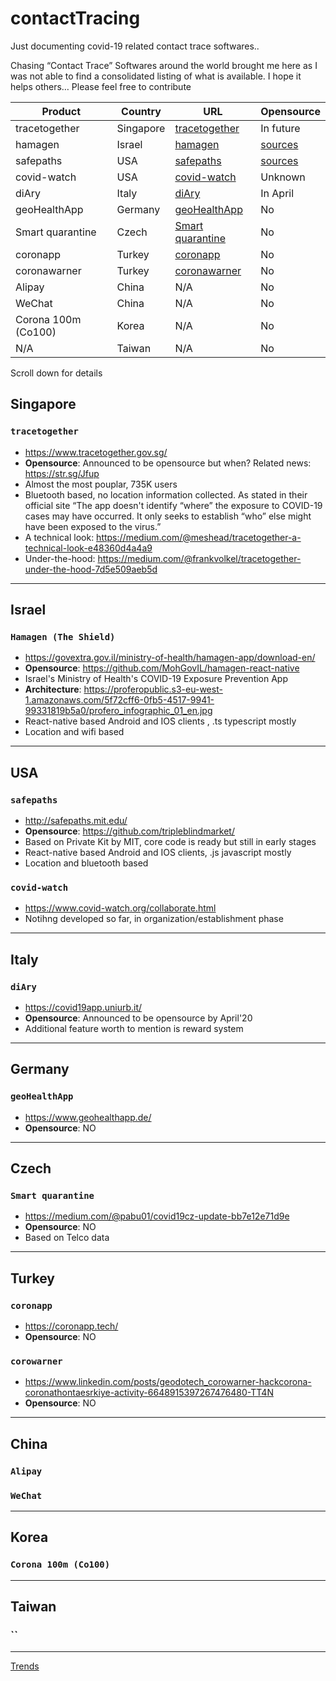 # contactTracing
Just documenting covid-19 related contact trace softwares..

Chasing “Contact Trace” Softwares around the world brought me here as I was not able to find a consolidated listing of what is available. 
I hope it helps others… Please feel free to contribute

Product      | Country      | URL          | Opensource
------------ | -------------|--------------|-------------
tracetogether|Singapore     |[tracetogether](https://www.tracetogether.gov.sg/)|In future
hamagen|Israel     |[hamagen](https://govextra.gov.il/ministry-of-health/hamagen-app/download-en/)|[sources](https://govextra.gov.il/ministry-of-health/hamagen-app/download-en/)
safepaths|USA     |[safepaths](http://safepaths.mit.edu/)|[sources](https://github.com/tripleblindmarket/)
covid-watch|USA     |[covid-watch](https://www.covid-watch.org/collaborate.html)|Unknown
diAry|Italy     |[diAry](https://covid19app.uniurb.it/)|In April
geoHealthApp|Germany     |[geoHealthApp](https://www.geohealthapp.de/)|No
Smart quarantine|Czech     |[Smart quarantine](https://medium.com/@pabu01/covid19cz-update-bb7e12e71d9e)|No
coronapp |Turkey     |[coronapp](https://coronapp.tech/)|No
coronawarner |Turkey     |[coronawarner](https://www.linkedin.com/posts/geodotech_corowarner-hackcorona-coronathontaesrkiye-activity-6648915397267476480-TT4N)|No
Alipay |China     |N/A|No
WeChat |China     |N/A|No
Corona 100m (Co100) |Korea     |N/A|No
N/A |Taiwan     |N/A|No

Scroll down for details

## Singapore
### `tracetogether`

- <https://www.tracetogether.gov.sg/>
- **Opensource**: Announced to be opensource but when? Related news: <https://str.sg/Jfup>
- Almost the most pouplar, 735K users
- Bluetooth based, no location information collected. As stated in their official site “The app doesn't identify “where” the exposure to COVID-19 cases may have occurred. It only seeks to establish “who” else might have been exposed to the virus.”
- A technical look: <https://medium.com/@meshead/tracetogether-a-technical-look-e48360d4a4a9>
- Under-the-hood: <https://medium.com/@frankvolkel/tracetogether-under-the-hood-7d5e509aeb5d>
***

## Israel 
### `Hamagen (The Shield)`

- <https://govextra.gov.il/ministry-of-health/hamagen-app/download-en/>
- **Opensource**: https://github.com/MohGovIL/hamagen-react-native
- Israel's Ministry of Health's COVID-19 Exposure Prevention App 
- **Architecture**: <https://proferopublic.s3-eu-west-1.amazonaws.com/5f72cff6-0fb5-4517-9941-99331819b5a0/profero_infographic_01_en.jpg>
- React-native based Android and IOS clients , .ts typescript mostly
- Location and wifi based
***


## USA
### `safepaths`

- <http://safepaths.mit.edu/> 
- **Opensource**: <https://github.com/tripleblindmarket/>
- Based on Private Kit by MIT, core code is ready but still in early stages
- React-native based Android and IOS clients, .js javascript mostly
- Location and bluetooth based

### `covid-watch`

- <https://www.covid-watch.org/collaborate.html>
- Notihng developed so far, in organization/establishment phase
***



## Italy 
### `diAry`

- <https://covid19app.uniurb.it/>
- **Opensource**: Announced to be opensource by April'20
- Additional feature worth to mention is reward system
***


## Germany 
### `geoHealthApp`
- <https://www.geohealthapp.de/>
- **Opensource**: NO
***


## Czech
### `Smart quarantine`
- <https://medium.com/@pabu01/covid19cz-update-bb7e12e71d9e>
- **Opensource**: NO
- Based on Telco data
***

## Turkey
### `coronapp`
- <https://coronapp.tech/>
- **Opensource**: NO

### `corowarner`
- <https://www.linkedin.com/posts/geodotech_corowarner-hackcorona-coronathontaesrkiye-activity-6648915397267476480-TT4N>
- **Opensource**: NO
***



## China
### `Alipay` 
### `WeChat`
***

## Korea
### `Corona 100m (Co100)` 
***

## Taiwan
### ``
***
[Trends](https://devrimdemiroz.github.io/contactTracing/trends.html)

<div >
    <script type="text/javascript" src="https://ssl.gstatic.com/trends_nrtr/2152_RC02/embed_loader.js"></script> <script type="text/javascript"> trends.embed.renderExploreWidget("TIMESERIES", {"comparisonItem":[{"keyword":"geoHealthApp","geo":"","time":"now 7-d"},{"keyword":"tracetogether","geo":"","time":"now 7-d"},{"keyword":"hamagen","geo":"","time":"now 7-d"},{"keyword":"diAry app","geo":"","time":"now 7-d"},{"keyword":"safepaths","geo":"","time":"now 7-d"}],"category":0,"property":""}, {"exploreQuery":"date=now%207-d&q=geoHealthApp,tracetogether,hamagen,diAry%20app,safepaths","guestPath":"https://trends.google.com:443/trends/embed/"}); </script>
</div>

